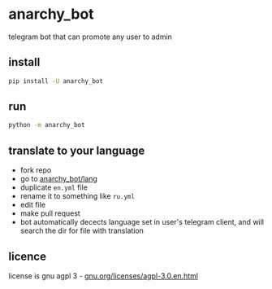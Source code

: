 # anarchy_bot

telegram bot that can promote any user to admin

## install

```bash
pip install -U anarchy_bot
```

## run

```bash
python -m anarchy_bot
```

## translate to your language

- fork repo
- go to [anarchy_bot/lang](https://github.com/gmankab/anarchy_bot/tree/main/anarchy_bot/lang)
- duplicate `en.yml` file
- rename it to something like `ru.yml`
- edit file
- make pull request
- bot automatically decects language set in user's telegram client, and will search the dir for file with translation

## licence

license is gnu agpl 3 - [gnu.org/licenses/agpl-3.0.en.html](https://gnu.org/licenses/agpl-3.0.en.html)

